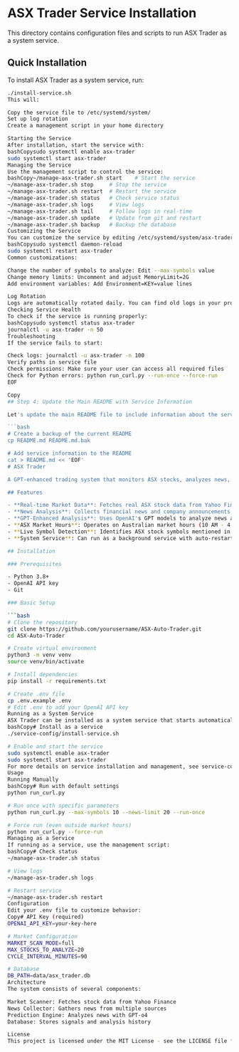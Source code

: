 # ASX Trader Service Installation

This directory contains configuration files and scripts to run ASX Trader as a system service.

## Quick Installation

To install ASX Trader as a system service, run:

```bash
./install-service.sh
This will:

Copy the service file to /etc/systemd/system/
Set up log rotation
Create a management script in your home directory

Starting the Service
After installation, start the service with:
bashCopysudo systemctl enable asx-trader
sudo systemctl start asx-trader
Managing the Service
Use the management script to control the service:
bashCopy~/manage-asx-trader.sh start    # Start the service
~/manage-asx-trader.sh stop     # Stop the service
~/manage-asx-trader.sh restart  # Restart the service
~/manage-asx-trader.sh status   # Check service status
~/manage-asx-trader.sh logs     # View logs
~/manage-asx-trader.sh tail     # Follow logs in real-time
~/manage-asx-trader.sh update   # Update from git and restart
~/manage-asx-trader.sh backup   # Backup the database
Customizing the Service
You can customize the service by editing /etc/systemd/system/asx-trader.service and then running:
bashCopysudo systemctl daemon-reload
sudo systemctl restart asx-trader
Common customizations:

Change the number of symbols to analyze: Edit --max-symbols value
Change memory limits: Uncomment and adjust MemoryLimit=2G
Add environment variables: Add Environment=KEY=value lines

Log Rotation
Logs are automatically rotated daily. You can find old logs in your project directory with the .gz extension.
Checking Service Health
To check if the service is running properly:
bashCopysudo systemctl status asx-trader
journalctl -u asx-trader -n 50
Troubleshooting
If the service fails to start:

Check logs: journalctl -u asx-trader -n 100
Verify paths in service file
Check permissions: Make sure your user can access all required files
Check for Python errors: python run_curl.py --run-once --force-run
EOF

Copy
## Step 4: Update the Main README with Service Information

Let's update the main README file to include information about the service:

```bash
# Create a backup of the current README
cp README.md README.md.bak

# Add service information to the README
cat > README.md << 'EOF'
# ASX Trader

A GPT-enhanced trading system that monitors ASX stocks, analyzes news, and generates trading signals.

## Features

- **Real-time Market Data**: Fetches real ASX stock data from Yahoo Finance and other sources
- **News Analysis**: Collects financial news and company announcements
- **GPT-Enhanced Analysis**: Uses OpenAI's GPT models to analyze news and generate trading signals  
- **ASX Market Hours**: Operates on Australian market hours (10 AM - 4 PM AEST/AEDT)
- **Live Symbol Detection**: Identifies ASX stock symbols mentioned in news
- **System Service**: Can run as a background service with auto-restart capability

## Installation

### Prerequisites

- Python 3.8+
- OpenAI API key
- Git

### Basic Setup

```bash
# Clone the repository
git clone https://github.com/yourusername/ASX-Auto-Trader.git
cd ASX-Auto-Trader

# Create virtual environment
python3 -m venv venv
source venv/bin/activate

# Install dependencies
pip install -r requirements.txt

# Create .env file
cp .env.example .env
# Edit .env to add your OpenAI API key
Running as a System Service
ASX Trader can be installed as a system service that starts automatically at boot:
bashCopy# Install as a service
./service-config/install-service.sh

# Enable and start the service
sudo systemctl enable asx-trader
sudo systemctl start asx-trader
For more details on service installation and management, see service-config/README.md.
Usage
Running Manually
bashCopy# Run with default settings
python run_curl.py

# Run once with specific parameters
python run_curl.py --max-symbols 10 --news-limit 20 --run-once

# Force run (even outside market hours)
python run_curl.py --force-run
Managing as a Service
If running as a service, use the management script:
bashCopy# Check status
~/manage-asx-trader.sh status

# View logs
~/manage-asx-trader.sh logs

# Restart service
~/manage-asx-trader.sh restart
Configuration
Edit your .env file to customize behavior:
Copy# API Key (required)
OPENAI_API_KEY=your-key-here

# Market Configuration
MARKET_SCAN_MODE=full
MAX_STOCKS_TO_ANALYZE=20
CYCLE_INTERVAL_MINUTES=90

# Database
DB_PATH=data/asx_trader.db
Architecture
The system consists of several components:

Market Scanner: Fetches stock data from Yahoo Finance
News Collector: Gathers news from multiple sources
Prediction Engine: Analyzes news with GPT-o4
Database: Stores signals and analysis history

License
This project is licensed under the MIT License - see the LICENSE file for details.

